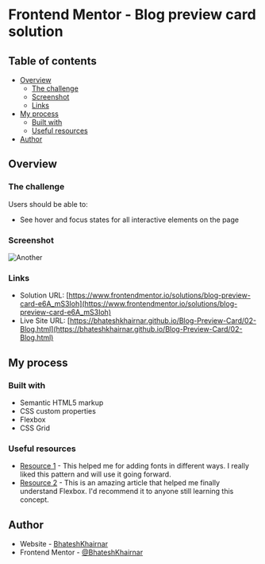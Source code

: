 # Frontend Mentor - Blog preview card solution

## Table of contents

- [Overview](#overview)
  - [The challenge](#the-challenge)
  - [Screenshot](#screenshot)
  - [Links](#links)
- [My process](#my-process)
  - [Built with](#built-with)
  - [Useful resources](#useful-resources)
- [Author](#author)

## Overview

### The challenge

Users should be able to:

- See hover and focus states for all interactive elements on the page

### Screenshot

![Another](https://github.com/BhateshKhairnar/Blog-Preview-Card/assets/111328681/6d961986-8672-4b02-9001-c79be31f71dd)


### Links

- Solution URL: [https://www.frontendmentor.io/solutions/blog-preview-card-e6A_mS3Ioh](https://www.frontendmentor.io/solutions/blog-preview-card-e6A_mS3Ioh)
- Live Site URL: [https://bhateshkhairnar.github.io/Blog-Preview-Card/02-Blog.html](https://bhateshkhairnar.github.io/Blog-Preview-Card/02-Blog.html)

## My process

### Built with

- Semantic HTML5 markup
- CSS custom properties
- Flexbox
- CSS Grid


### Useful resources

- [Resource 1](https://developer.mozilla.org/en-US/docs/Web/CSS/@font-face) - This helped me for adding fonts in different ways. I really liked this pattern and will use it going forward.
- [Resource 2](https://css-tricks.com/snippets/css/a-guide-to-flexbox/) - This is an amazing article that helped me finally understand Flexbox. I'd recommend it to anyone still learning this concept.


## Author

- Website - [BhateshKhairnar]()
- Frontend Mentor - [@BhateshKhairnar](https://www.frontendmentor.io/profile/BhateshKhairnar)


